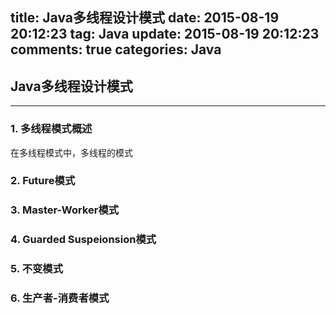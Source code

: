 title: Java多线程设计模式
date: 2015-08-19 20:12:23
tag: Java
update: 2015-08-19 20:12:23
comments: true
categories: Java
---

## Java多线程设计模式
---

### 1. 多线程模式概述
在多线程模式中，多线程的模式


### 2. Future模式

### 3. Master-Worker模式

### 4. Guarded Suspeionsion模式

### 5. 不变模式

### 6. 生产者-消费者模式


